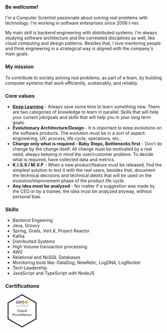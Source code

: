 ### Be wellcome!
I'm a Computer Scientist passionate about solving real problems with technology. I'm working in software enterprises since 2006 t-rex.

My main skill is backend engineering with distributed systems. I'm always studying software architecture and the correlated disciplines as well, like cloud computing and design patterns. Besides that, I love mentoring people and think engineering in a strategical way is aligned with the company's main goals.

### My mission
To contribute to society solving real problems, as part of a team, by building computer systems that work efficiently, sustainably, and reliably.

### Core values
 - **[Keep Learning](./learning/README.MD)** - Always save some time to learn something new. There are two categories of knowledge to learn in parallel: Skills that will help your current job/goals and skills that will help you in your long term goals. 
 - **Evolutionary Architecture/Design** - It is important to keep evolutions on the software products. The evolution must be in a sort of aspect: engineering, UX, process, life cycle, operations, etc..
 - **Change only what is required - Baby Steps, Bottlenecks first** - Don’t do change by the change itself. All change must be motivated by a real need, always keeping in mind the user/customer problem. To decide what is required, have collected data and metrics. 
 - **K.I.S.S / M.V.P** - When a new product/feature must be released, find the simplest solution to test it with the real users, besides that, document the technical decisions and technical debits that will be used on the evolution/improvement phase of the product life cycle. 
 - **Any idea must be analyzed** - No matter if a suggestion was made by the CEO or by a trainee, the idea must be analyzed anyway, without personal bias. 

### Skills
 - Backend Engeering
 - Java, Groovy
 - Spring, Grails, Vert.X, Project Reactor
 - Kafka
 - Distribuited Systems
 - High Volume transaction processing
 - AWS
 - Relational and NoSQL Databases
 - Monitoring tools like: DataDog, NewRelic, LogDNA, LogRocket
 - Tech Leadership 
 - JavaScript and TypeScript with NodeJS
 
 ### Certifications
 
 <a href="https://www.youracclaim.com/badges/9cf63c8e-24fe-4c33-8fb8-18214c343271/public_url" rel="some text">![Foo](https://github.com/fredpolicarpo/fredpolicarpo/raw/master/aws-certified-cloud-practitioner.png)</a>
